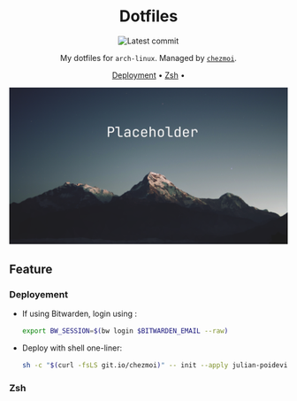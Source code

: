 <div align="center">

# Dotfiles

![Latest commit](https://img.shields.io/github/last-commit/julian-poidevin/dotfiles?style=flat)

My dotfiles for `arch-linux`. Managed by [`chezmoi`](https://github.com/twpayne/chezmoi).

[Deployment](#Deployement) • [Zsh](#zsh) •

<picture>
  <img alt="" src="https://github.com/julian-poidevin/dotfiles/blob/main/docs/screenshots/dark.png">
</picture>
</div>

## Feature
### Deployement
* If using Bitwarden, login using :

  ```sh
  export BW_SESSION=$(bw login $BITWARDEN_EMAIL --raw)
  ```

* Deploy with shell one-liner:
    ```sh
    sh -c "$(curl -fsLS git.io/chezmoi)" -- init --apply julian-poidevin
    ```

### Zsh
